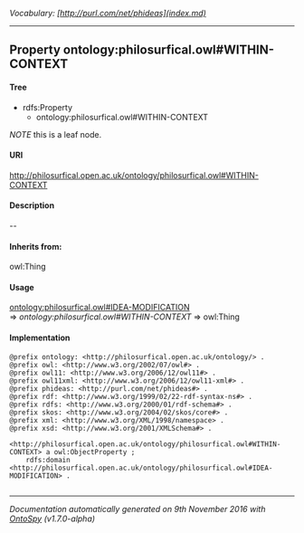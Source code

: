 _Vocabulary: [http://purl.com/net/phideas](index.md)_ 

---	
	




    


## Property ontology:philosurfical.owl#WITHIN-CONTEXT


#### Tree

* rdfs:Property
    * ontology:philosurfical.owl#WITHIN-CONTEXT





*NOTE* this is a leaf node.


#### URI
http://philosurfical.open.ac.uk/ontology/philosurfical.owl#WITHIN-CONTEXT

#### Description
--


#### Inherits from:
owl:Thing



#### Usage


[ontology:philosurfical.owl#IDEA-MODIFICATION](class-ontologyphilosurficalowlidea-modification.md) 
=&gt;&nbsp;_ontology:philosurfical.owl#WITHIN-CONTEXT_&nbsp;=&gt;&nbsp;owl:Thing

#### Implementation
```
@prefix ontology: <http://philosurfical.open.ac.uk/ontology/> .
@prefix owl: <http://www.w3.org/2002/07/owl#> .
@prefix owl11: <http://www.w3.org/2006/12/owl11#> .
@prefix owl11xml: <http://www.w3.org/2006/12/owl11-xml#> .
@prefix phideas: <http://purl.com/net/phideas#> .
@prefix rdf: <http://www.w3.org/1999/02/22-rdf-syntax-ns#> .
@prefix rdfs: <http://www.w3.org/2000/01/rdf-schema#> .
@prefix skos: <http://www.w3.org/2004/02/skos/core#> .
@prefix xml: <http://www.w3.org/XML/1998/namespace> .
@prefix xsd: <http://www.w3.org/2001/XMLSchema#> .

<http://philosurfical.open.ac.uk/ontology/philosurfical.owl#WITHIN-CONTEXT> a owl:ObjectProperty ;
    rdfs:domain <http://philosurfical.open.ac.uk/ontology/philosurfical.owl#IDEA-MODIFICATION> .


```










---

_Documentation automatically generated on 9th November 2016 with [OntoSpy](http://ontospy.readthedocs.org/ "Open") (v1.7.0-alpha)_